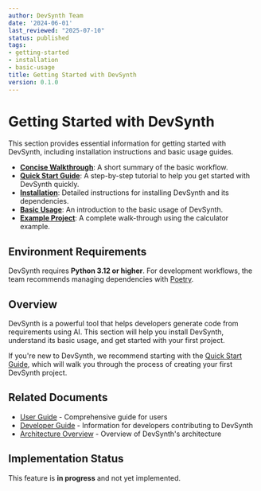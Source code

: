 ```yaml
---
author: DevSynth Team
date: '2024-06-01'
last_reviewed: "2025-07-10"
status: published
tags:
- getting-started
- installation
- basic-usage
title: Getting Started with DevSynth
version: 0.1.0
---
```


# Getting Started with DevSynth

This section provides essential information for getting started with DevSynth, including installation instructions and basic usage guides.

- **[Concise Walkthrough](concise_walkthrough.md)**: A short summary of the basic workflow.
- **[Quick Start Guide](quick_start_guide.md)**: A step-by-step tutorial to help you get started with DevSynth quickly.
- **[Installation](installation.md)**: Detailed instructions for installing DevSynth and its dependencies.
- **[Basic Usage](basic_usage.md)**: An introduction to the basic usage of DevSynth.
- **[Example Project](example_project.md)**: A complete walk-through using the calculator example.

## Environment Requirements

DevSynth requires **Python 3.12 or higher**. For development workflows, the team recommends managing dependencies with [Poetry](https://python-poetry.org/).

## Overview

DevSynth is a powerful tool that helps developers generate code from requirements using AI. This section will help you install DevSynth, understand its basic usage, and get started with your first project.

If you're new to DevSynth, we recommend starting with the [Quick Start Guide](quick_start_guide.md), which will walk you through the process of creating your first DevSynth project.

## Related Documents

- [User Guide](../user_guides/user_guide.md) - Comprehensive guide for users
- [Developer Guide](../developer_guides/index.md) - Information for developers contributing to DevSynth
- [Architecture Overview](../architecture/overview.md) - Overview of DevSynth's architecture
## Implementation Status

This feature is **in progress** and not yet implemented.
